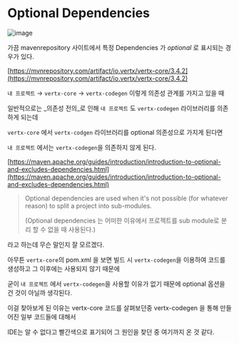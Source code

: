# Optional Dependencies

![image](https://user-images.githubusercontent.com/3205565/69951235-3d5bce00-1538-11ea-9a91-b98854974b6c.png)

가끔 mavenrepository 사이트에서 특정 Dependencies 가 _optional_ 로 표시되는 경우가 있다.

[https://mvnrepository.com/artifact/io.vertx/vertx-core/3.4.2](https://mvnrepository.com/artifact/io.vertx/vertx-core/3.4.2)

`내 프로젝트` → `vertx-core` → `vertx-codegen` 이렇게 의존성 관계를 가지고 있을 때

일반적으로는 _의존성 전의_로 인해 `내 프로젝트` 도 `vertx-codegen` 라이브러리를 의존하게 되는데

`vertx-core` 에서 `vertx-codgen` 라이브러리를 optional 의존성으로 가지게 된다면

`내 프로젝트` 에서는 `vertx-codegen`을 의존하지 않게 된다.

[https://maven.apache.org/guides/introduction/introduction-to-optional-and-excludes-dependencies.html](https://maven.apache.org/guides/introduction/introduction-to-optional-and-excludes-dependencies.html)

> Optional dependencies are used when it's not possible \(for whatever reason\) to split a project into sub-modules.
>
> \(Optional dependencies 는 어떠한 이유에서 프로젝트를 sub module로 분리 할 수 없을 때 사용된다.\)

라고 하는데 무슨 말인지 잘 모르겠다.

아무튼 `vertx-core`의 pom.xml 을 보면 빌드 시 `vertx-codegen`을 이용하여 코드를 생성하고 그 이후에는 사용되지 않기 때문에

굳이 `내 프로젝트` 에서 `vertx-codegen`을 사용할 이유가 없기 때문에 optional 옵션을 건 것이 아닐까 생각된다.

이걸 찾아보게 된 이유는 vertx-core 코드를 살펴보던중 vertx-codegen 을 통해 만들어진 일부 코드들에 대해서

IDE는 알 수 없다고 빨간색으로 표기되어 그 원인을 찾던 중 여기까지 온 것 같다.

